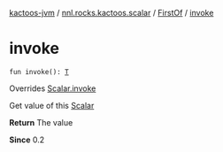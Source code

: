 [kactoos-jvm](../../index.md) / [nnl.rocks.kactoos.scalar](../index.md) / [FirstOf](index.md) / [invoke](./invoke.md)

# invoke

`fun invoke(): `[`T`](index.md#T)

Overrides [Scalar.invoke](../../nnl.rocks.kactoos/-scalar/invoke.md)

Get value of this [Scalar](../../nnl.rocks.kactoos/-scalar/index.md)

**Return**
The value

**Since**
0.2


